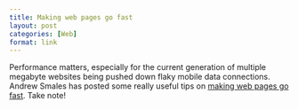 ```yaml
---
title: Making web pages go fast
layout: post
categories: [Web]
format: link
---
```


Performance matters, especially for the current generation of multiple megabyte websites being pushed down flaky mobile data connections. Andrew Smales has posted some really useful tips on [making web pages go fast](https://medium.com/@bn2b/making-web-pages-go-fast-8fb8e86ed0ff). Take note!
